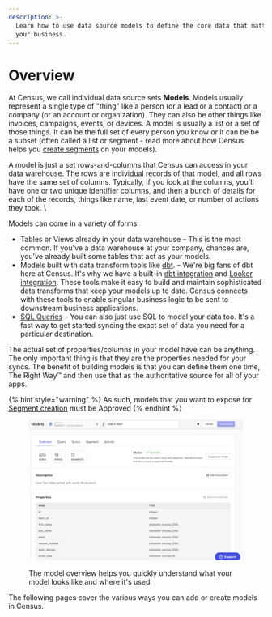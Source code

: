 ```yaml
---
description: >-
  Learn how to use data source models to define the core data that matters for
  your business.
---
```


# Overview

At Census, we call individual data source sets **Models**. Models usually represent a single type of "thing" like a person (or a lead or a contact) or a company (or an account or organization). They can also be other things like invoices, campaigns, events, or devices. A model is usually a list or a set of those things. It can be the full set of every person you know or it can be be a subset (often called a list or segment - read more about how Census helps you [create segments](../segments/getting-started.md) on your models).

A model is just a set rows-and-columns that Census can access in your data warehouse. The rows are individual records of that model, and all rows have the same set of columns. Typically, if you look at the columns, you'll have one or two unique identifier columns, and then a bunch of details for each of the records, things like name, last event date, or number of actions they took. \


Models can come in a variety of forms:

* Tables or Views already in your data warehouse – This is the most common. If you've a data warehouse at your company, chances are, you've already built some tables that act as your models.
* Models built with data transform tools like [dbt](https://www.getdbt.com/). – We're big fans of dbt here at Census. It's why we have a built-in [dbt integration](native-dbt-integration.md) and [Looker integration](looker.md). These tools make it easy to build and maintain sophisticated data transforms that keep your models up to date. Census connects with these tools to enable singular business logic to be sent to downstream business applications.
* [SQL Queries](census-models.md) – You can also just use SQL to model your data too. It's a fast way to get started syncing the exact set of data you need for a particular destination.

The actual set of properties/columns in your model have can be anything. The only important thing is that they are the properties needed for your syncs. The benefit of building models is that you can define them one time, The Right Way™ and then use that as the authoritative source for all of your apps.

{% hint style="warning" %}
As such, models that you want to expose for [Segment creation](../segments/getting-started.md) must be Approved
{% endhint %}

<figure><img src="../.gitbook/assets/image.png" alt=""><figcaption><p>The model overview helps you quickly understand what your model looks like and where it's used</p></figcaption></figure>

The following pages cover the various ways you can add or create models in Census.&#x20;
